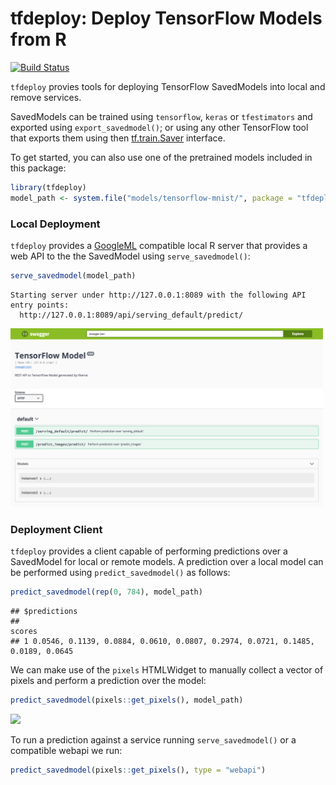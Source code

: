 tfdeploy: Deploy TensorFlow Models from R
================

[![Build Status](https://travis-ci.org/rstudio/tfdeploy.svg?branch=master)](https://travis-ci.org/rstudio/tfdeploy)

`tfdeploy` provies tools for deploying TensorFlow SavedModels into local and remove services.

SavedModels can be trained using `tensorflow`, `keras` or `tfestimators` and exported using `export_savedmodel()`; or using any other TensorFlow tool that exports them using then [tf.train.Saver](https://www.tensorflow.org/api_docs/python/tf/train/Saver) interface.

To get started, you can also use one of the pretrained models included in this package:

``` r
library(tfdeploy)
model_path <- system.file("models/tensorflow-mnist/", package = "tfdeploy")
```

### Local Deployment

`tfdeploy` provides a [GoogleML](https://cloud.google.com/ml-engine/docs/prediction-overview) compatible local R server that provides a web API to the the SavedModel using `serve_savedmodel()`:

``` r
serve_savedmodel(model_path)
```

    Starting server under http://127.0.0.1:8089 with the following API entry points:
      http://127.0.0.1:8089/api/serving_default/predict/

<img src="tools/readme/swagger.png" width=500 />

### Deployment Client

`tfdeploy` provides a client capable of performing predictions over a SavedModel for local or remote models. A prediction over a local model can be performed using `predict_savedmodel()` as follows:

``` r
predict_savedmodel(rep(0, 784), model_path)
```

    ## $predictions
    ##                                                                           scores
    ## 1 0.0546, 0.1139, 0.0884, 0.0610, 0.0807, 0.2974, 0.0721, 0.1485, 0.0189, 0.0645

We can make use of the `pixels` HTMLWidget to manually collect a vector of pixels and perform a prediction over the model:

``` r
predict_savedmodel(pixels::get_pixels(), model_path)
```

<img src="tools/readme/mnist-digits.gif" width=400 />

To run a prediction against a service running `serve_savedmodel()` or a compatible webapi we run:

``` r
predict_savedmodel(pixels::get_pixels(), type = "webapi")
```
